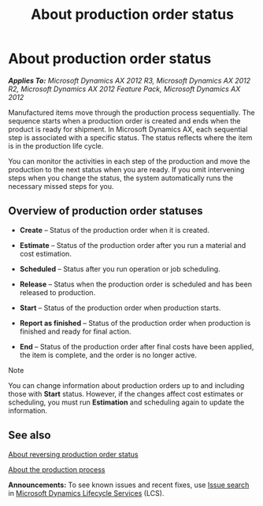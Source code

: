 ﻿---
title: About production order status
TOCTitle: About production order status
ms:assetid: 5fd1dffe-02d4-478a-89e1-d89a68d08d17
ms:mtpsurl: https://technet.microsoft.com/en-us/library/Aa571100(v=AX.60)
ms:contentKeyID: 36057602
ms.date: 04/18/2014
mtps_version: v=AX.60
---

# About production order status 


_**Applies To:** Microsoft Dynamics AX 2012 R3, Microsoft Dynamics AX 2012 R2, Microsoft Dynamics AX 2012 Feature Pack, Microsoft Dynamics AX 2012_

Manufactured items move through the production process sequentially. The sequence starts when a production order is created and ends when the product is ready for shipment. In Microsoft Dynamics AX, each sequential step is associated with a specific status. The status reflects where the item is in the production life cycle.

You can monitor the activities in each step of the production and move the production to the next status when you are ready. If you omit intervening steps when you change the status, the system automatically runs the necessary missed steps for you.

## Overview of production order statuses

  - **Create** – Status of the production order when it is created.

  - **Estimate** – Status of the production order after you run a material and cost estimation.

  - **Scheduled** – Status after you run operation or job scheduling.

  - **Release** – Status when the production order is scheduled and has been released to production.

  - **Start** – Status of the production order when production starts.

  - **Report as finished** – Status of the production order when production is finished and ready for final action.

  - **End** – Status of the production order after final costs have been applied, the item is complete, and the order is no longer active.


> [!NOTE]
> <P>You can change information about production orders up to and including those with <STRONG>Start</STRONG> status. However, if the changes affect cost estimates or scheduling, you must run <STRONG>Estimation</STRONG> and scheduling again to update the information.</P>



## See also

[About reversing production order status](about-reversing-production-order-status.md)

[About the production process](about-the-production-process.md)

  
**Announcements:** To see known issues and recent fixes, use [Issue search](http://go.microsoft.com/fwlink/?linkid=389258) in [Microsoft Dynamics Lifecycle Services](http://go.microsoft.com/fwlink/?linkid=306505) (LCS).

